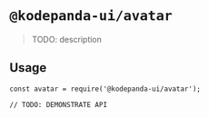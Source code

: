 # `@kodepanda-ui/avatar`

> TODO: description

## Usage

```
const avatar = require('@kodepanda-ui/avatar');

// TODO: DEMONSTRATE API
```
